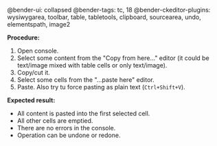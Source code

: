 @bender-ui: collapsed
@bender-tags: tc, 18
@bender-ckeditor-plugins: wysiwygarea, toolbar, table, tabletools, clipboard, sourcearea, undo, elementspath, image2

**Procedure:**

1. Open console.
2. Select some content from the "Copy from here…" editor (it could be text/image mixed with table cells or only text/image).
3. Copy/cut it.
4. Select some cells from the "…paste here" editor.
5. Paste. Also try tu force pasting as plain text (`Ctrl+Shift+V`).

**Expected result:**

* All content is pasted into the first selected cell.
* All other cells are emptied.
* There are no errors in the console.
* Operation can be undone or redone.
